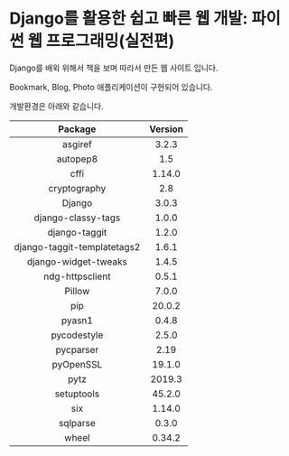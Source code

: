 # Django를 활용한 쉽고 빠른 웹 개발: 파이썬 웹 프로그래밍(실전편)

Django를 배윅 위해서 책을 보며 따라서 만든 웹 사이트 입니다.

Bookmark, Blog, Photo 애플리케이션이 구현되어 있습니다.

개발환경은 아래와 같습니다.

|           Package           | Version |
| :-------------------------: | :-----: |
|           asgiref           |  3.2.3  |
|          autopep8           |   1.5   |
|            cffi             | 1.14.0  |
|        cryptography         |   2.8   |
|           Django            |  3.0.3  |
|     django-classy-tags      |  1.0.0  |
|        django-taggit        |  1.2.0  |
| django-taggit-templatetags2 |  1.6.1  |
|    django-widget-tweaks     |  1.4.5  |
|       ndg-httpsclient       |  0.5.1  |
|           Pillow            |  7.0.0  |
|             pip             | 20.0.2  |
|           pyasn1            |  0.4.8  |
|         pycodestyle         |  2.5.0  |
|          pycparser          |  2.19   |
|          pyOpenSSL          | 19.1.0  |
|            pytz             | 2019.3  |
|         setuptools          | 45.2.0  |
|             six             | 1.14.0  |
|          sqlparse           |  0.3.0  |
|            wheel            | 0.34.2  |
